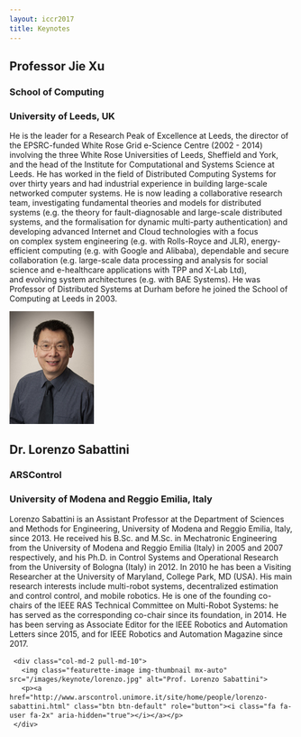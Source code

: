```yaml
---
layout: iccr2017
title: Keynotes
---
```


<div class="container marketing">

<div class="row featurette">
  <div class="col-md-10 push-md-2">
    <h2 class="featurette-heading">Professor Jie Xu </h2>
    <h3>School of Computing</h3>
    <h3>University of Leeds, UK</h3>
    <p class="lead">
  He is the leader for a Research Peak of Excellence at Leeds, the director of the EPSRC-funded White Rose Grid e-Science Centre (2002 - 2014) involving the three White Rose Universities of Leeds, Sheffield and York, and the head of the Institute for Computational and Systems Science at Leeds.
  He has worked in the field of Distributed Computing Systems for over thirty years and had industrial experience in building large-scale networked computer systems. He is now leading a collaborative research team, investigating fundamental theories and models for distributed systems (e.g. the theory for fault-diagnosable and large-scale distributed systems, and the formalisation for dynamic multi-party authentication) and developing advanced Internet and Cloud technologies with a focus on complex system engineering (e.g. with Rolls-Royce and JLR), energy-efficient computing (e.g. with Google and Alibaba), dependable and secure collaboration (e.g. large-scale data processing and analysis for social science and e-healthcare applications with TPP and X-Lab Ltd), and evolving system architectures (e.g. with BAE Systems).
  He was Professor of Distributed Systems at Durham before he joined the School of Computing at Leeds in 2003.</p>
  </div>
  <div class="col-md-2 pull-md-10">
    <img class="featurette-image img-thumbnail mx-auto" src="/images/keynote/jieXuPhoto.jpg" alt="Prof. Jie Xu">
    <p><a href="http://www.comp.leeds.ac.uk/jxu/index.html" class="btn btn-default" role="button"><i class="fa fa-user fa-2x" aria-hidden="true"></i></a></p>
  </div>
</div>


<div class="row featurette">
  <div class="col-md-10 push-md-2">
    <h2 class="featurette-heading">Dr. Lorenzo Sabattini</h2>
    <h3>ARSControl</h3>
    <h3>University of Modena and Reggio Emilia, Italy</h3>
    <p class="lead">
Lorenzo Sabattini is an Assistant Professor at the Department of Sciences and Methods for Engineering, University of Modena and Reggio Emilia, Italy, since 2013. He received his B.Sc. and M.Sc. in Mechatronic Engineering from the University of Modena and Reggio Emilia (Italy) in 2005 and 2007 respectively, and his Ph.D. in Control Systems and Operational Research from the University of Bologna (Italy) in 2012. In 2010 he has been a Visiting Researcher at the University of Maryland, College Park, MD (USA). 
     His main research interests include multi-robot systems, decentralized estimation and control control, and mobile robotics.
     He is one of the founding co-chairs of the IEEE RAS Technical Committee on Multi-Robot Systems: he has served as the corresponding co-chair since its foundation, in 2014. He has been serving as Associate Editor for the IEEE Robotics and Automation Letters since 2015, and for IEEE Robotics and Automation Magazine since 2017.
     </div>

     <div class="col-md-2 pull-md-10">
       <img class="featurette-image img-thumbnail mx-auto" src="/images/keynote/lorenzo.jpg" alt="Prof. Lorenzo Sabattini">
       <p><a href="http://www.arscontrol.unimore.it/site/home/people/lorenzo-sabattini.html" class="btn btn-default" role="button"><i class="fa fa-user fa-2x" aria-hidden="true"></i></a></p>
     </div>     
</div>
